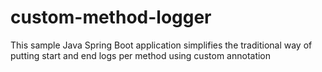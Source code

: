 # custom-method-logger
This sample Java Spring Boot application simplifies the traditional way of putting start and end logs per method using custom annotation
